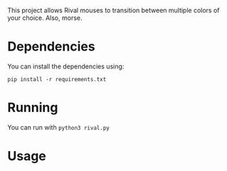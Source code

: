 This project allows Rival mouses to transition between multiple colors of your choice.
Also, morse.

# Dependencies

You can install the dependencies using:
```
pip install -r requirements.txt
```

# Running

You can run with `python3 rival.py`

# Usage


